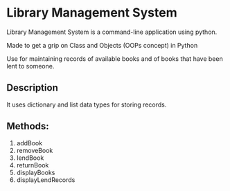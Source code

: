 # Library Management System
Library Management System is a command-line application using python.


Made to get a grip on Class and Objects (OOPs concept) in Python


Use for maintaining records of available books and of books that have been lent to someone.

## Description
It uses dictionary and list data types for storing records.

## Methods:
1. addBook
2. removeBook
3. lendBook
4. returnBook
5. displayBooks
6. displayLendRecords
